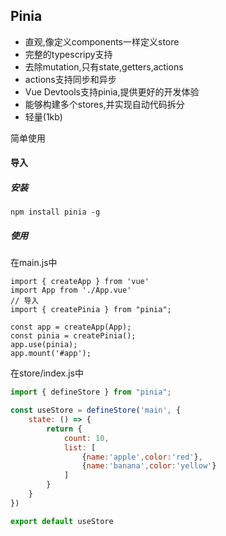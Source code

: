 ## Pinia

- 直观,像定义components一样定义store
- 完整的typescripy支持
- 去除mutation,只有state,getters,actions
- actions支持同步和异步
- Vue Devtools支持pinia,提供更好的开发体验
- 能够构建多个stores,并实现自动代码拆分
- 轻量(1kb)



简单使用
#### 导入

##### 安装
`npm install pinia -g`

##### 使用
在main.js中
~~~javascrit
import { createApp } from 'vue'
import App from './App.vue'
// 导入
import { createPinia } from "pinia";

const app = createApp(App);
const pinia = createPinia();
app.use(pinia);
app.mount('#app');
~~~
在store/index.js中
~~~javascript
import { defineStore } from "pinia";

const useStore = defineStore('main', {
    state: () => {
        return {
            count: 10,
            list: [
                {name:'apple',color:'red'},
                {name:'banana',color:'yellow'}
            ]
        }
    }
})

export default useStore
~~~